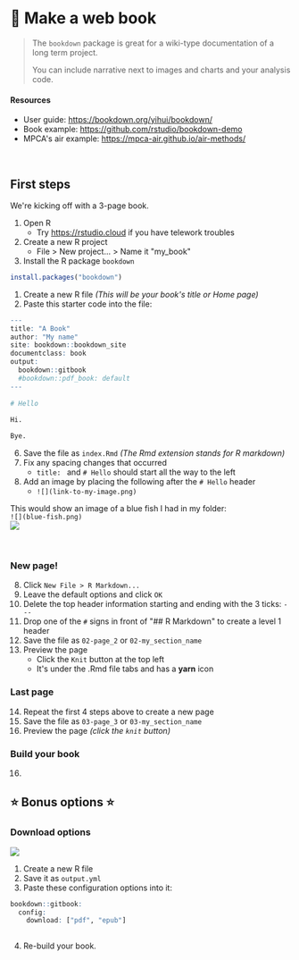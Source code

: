 # :book: Make a web book 

> The `bookdown` package is great for a wiki-type documentation of a long term project.
>
> You can include narrative next to images and charts and your analysis code.

#### Resources

- User guide: https://bookdown.org/yihui/bookdown/
- Book example: https://github.com/rstudio/bookdown-demo
- MPCA's air example: https://mpca-air.github.io/air-methods/  

<br>

## First steps

We're kicking off with a 3-page book. 

1. Open R
    - Try https://rstudio.cloud if you have telework troubles
1. Create a new R project
    - File > New project... > Name it "my_book"
1. Install the R package `bookdown`

```r
install.packages("bookdown")
```

1. Create a new R file _(This will be your book's title or Home page)_
1. Paste this starter code into the file:

```r
---
title: "A Book"
author: "My name"
site: bookdown::bookdown_site
documentclass: book
output:
  bookdown::gitbook
  #bookdown::pdf_book: default
---
  
# Hello
  
Hi.

Bye.

```

6. Save the file as `index.Rmd` _(The Rmd extension stands for R markdown)_
6. Fix any spacing changes that occurred 
    - `title: ` and `# Hello` should start all the way to the left
6. Add an image by placing the following after the `# Hello` header
    - `![](link-to-my-image.png)`
    
This would show an image of a blue fish I had in my folder:   
`![](blue-fish.png)`  
![](https://i.pinimg.com/236x/09/3f/01/093f01c6016cf56b08598bb78604faf0--fish-template-santa-fe.jpg)

<br>

### New page!

8. Click `New File > R Markdown...`
8. Leave the default options and click `OK`
8. Delete the top header information starting and ending with the 3 ticks: `---`
8. Drop one of the `#` signs in front of "## R Markdown" to create a level 1 header
8. Save the file as `02-page_2` or `02-my_section_name`
8. Preview the page
    - Click the `Knit` button at the top left
    - It's under the .Rmd file tabs and has a __yarn__ icon

### Last page

14. Repeat the first 4 steps above to create a new page
14. Save the file as `03-page_3` or `03-my_section_name`
14. Preview the page _(click the `knit` button)_

### Build your book

16. 

## :star: Bonus options :star:

### Download options

![](https://bookdown.org/yihui/bookdown/images/gitbook.png)

1. Create a new R file
1. Save it as `output.yml`
1. Paste these configuration options into it:

```r
bookdown::gitbook:
  config:
    download: ["pdf", "epub"]
 
```
4. Re-build your book.

